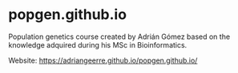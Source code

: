 # popgen.github.io
Population genetics course created by Adrián Gómez based on the knowledge adquired during his MSc in Bioinformatics.

Website: https://adriangeerre.github.io/popgen.github.io/
